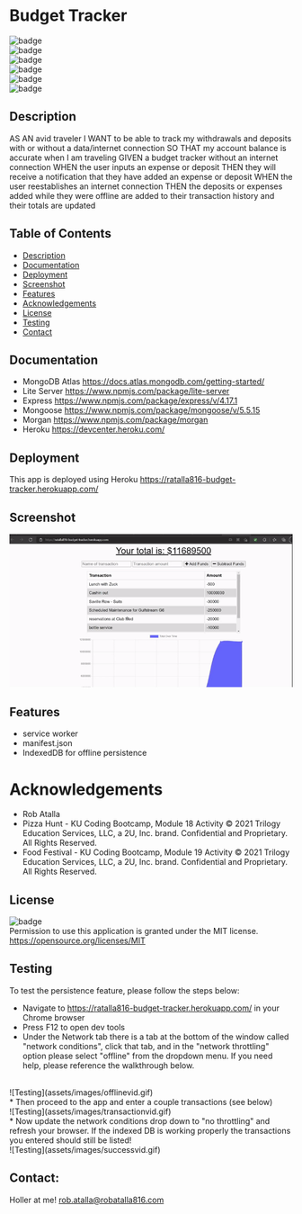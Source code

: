 # Budget Tracker

  ![badge](https://img.shields.io/github/languages/top/ratalla816/budget-tracker)
  <br> 
  ![badge](https://img.shields.io/github/languages/count/ratalla816/budget-tracker)
  <br>
  ![badge](https://img.shields.io/github/issues/ratalla816/budget-tracker)
  <br>
  ![badge](https://img.shields.io/github/issues-closed/ratalla816/budget-tracker)
  <br>
  ![badge](https://img.shields.io/github/last-commit/ratalla816/budget-tracker)
  <br>
  ![badge](https://img.shields.io/badge/license-MIT-important)
  
  ## Description
  
   AS AN avid traveler
  I WANT to be able to track my withdrawals and deposits with or without a data/internet connection
  SO THAT my account balance is accurate when I am traveling 
  GIVEN a budget tracker without an internet connection
  WHEN the user inputs an expense or deposit
  THEN they will receive a notification that they have added an expense or deposit
  WHEN the user reestablishes an internet connection
  THEN the deposits or expenses added while they were offline are added to their transaction history and their totals are updated
 
  ## Table of Contents
  - [Description](#description)
  - [Documentation](#documentation)
  - [Deployment](#deployment)
  - [Screenshot](#screenshot)
  - [Features](#features)
  - [Acknowledgements](#acknowledgements)
  - [License](#license)
  - [Testing](#testing)
  - [Contact](#contact)

  ## Documentation
  * MongoDB Atlas <https://docs.atlas.mongodb.com/getting-started/>
  * Lite Server <https://www.npmjs.com/package/lite-server>
  * Express <https://www.npmjs.com/package/express/v/4.17.1>
  * Mongoose <https://www.npmjs.com/package/mongoose/v/5.5.15>
  * Morgan <https://www.npmjs.com/package/morgan>
  * Heroku <https://devcenter.heroku.com/>
 
  ## Deployment
  This app is deployed using Heroku <https://ratalla816-budget-tracker.herokuapp.com/>

  ## Screenshot
  ![Screenshot](assets/images/budgetvid.gif)

  ## Features
  * service worker
  * manifest.json
  * IndexedDB for offline persistence 
    
  # Acknowledgements
  * Rob Atalla
  * Pizza Hunt - KU Coding Bootcamp, Module 18 Activity © 2021 Trilogy Education Services, LLC, a 2U, Inc. brand. Confidential and Proprietary. All Rights Reserved.
  * Food Festival - KU Coding Bootcamp, Module 19 Activity © 2021 Trilogy Education Services, LLC, a 2U, Inc. brand. Confidential and Proprietary. All Rights Reserved.

    
  ## License
  ![badge](https://img.shields.io/badge/license-MIT-important)
  <br>
  Permission to use this application is granted under the MIT license. <https://opensource.org/licenses/MIT>


  ## Testing
  To test the persistence feature, please follow the steps below:
  * Navigate to <https://ratalla816-budget-tracker.herokuapp.com/> in your Chrome browser
  * Press F12 to open dev tools
  * Under the Network tab there is a tab at the bottom of the window called "network conditions", click that tab, 
  and in the "network throttling" option please select "offline" from the dropdown menu. If you need help, please reference the walkthrough below. 
  <br>
  ![Testing](assets/images/offlinevid.gif)
  <br>
  * Then proceed to the app and enter a couple transactions (see below)
  <br>
  ![Testing](assets/images/transactionvid.gif)
  <br>
  * Now update the network conditions drop down to "no throttling" and refresh your browser. If the indexed DB is working properly the transactions you entered should still be listed!
  <br>
  ![Testing](assets/images/successvid.gif)

  ## Contact:
  Holler at me! <a href="mailto:rob.atalla@robatalla816.com">rob.atalla@robatalla816.com</a>